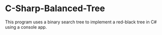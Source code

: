# C-Sharp-Balanced-Tree
This program uses a binary search tree to implement a red-black tree in C# using a console app.
